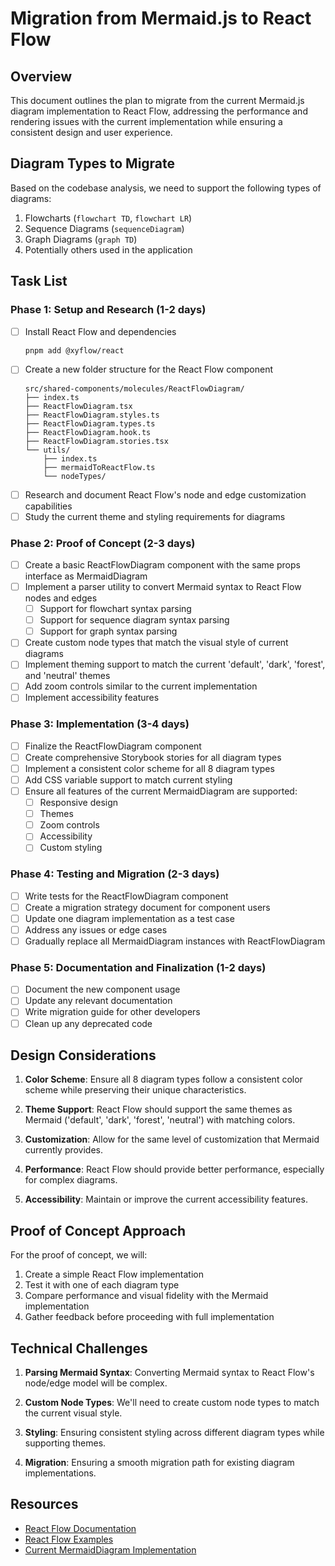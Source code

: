 # Migration from Mermaid.js to React Flow

## Overview

This document outlines the plan to migrate from the current Mermaid.js diagram implementation to React Flow, addressing the performance and rendering issues with the current implementation while ensuring a consistent design and user experience.

## Diagram Types to Migrate

Based on the codebase analysis, we need to support the following types of diagrams:

1. Flowcharts (`flowchart TD`, `flowchart LR`) 
2. Sequence Diagrams (`sequenceDiagram`)
3. Graph Diagrams (`graph TD`)
4. Potentially others used in the application

## Task List

### Phase 1: Setup and Research (1-2 days)

- [ ] Install React Flow and dependencies
  ```bash
  pnpm add @xyflow/react
  ```
- [ ] Create a new folder structure for the React Flow component
  ```
  src/shared-components/molecules/ReactFlowDiagram/
  ├── index.ts
  ├── ReactFlowDiagram.tsx
  ├── ReactFlowDiagram.styles.ts
  ├── ReactFlowDiagram.types.ts
  ├── ReactFlowDiagram.hook.ts
  ├── ReactFlowDiagram.stories.tsx
  └── utils/
      ├── index.ts
      ├── mermaidToReactFlow.ts
      └── nodeTypes/
  ```
- [ ] Research and document React Flow's node and edge customization capabilities
- [ ] Study the current theme and styling requirements for diagrams

### Phase 2: Proof of Concept (2-3 days)

- [ ] Create a basic ReactFlowDiagram component with the same props interface as MermaidDiagram
- [ ] Implement a parser utility to convert Mermaid syntax to React Flow nodes and edges
  - [ ] Support for flowchart syntax parsing
  - [ ] Support for sequence diagram syntax parsing
  - [ ] Support for graph syntax parsing
- [ ] Create custom node types that match the visual style of current diagrams
- [ ] Implement theming support to match the current 'default', 'dark', 'forest', and 'neutral' themes
- [ ] Add zoom controls similar to the current implementation
- [ ] Implement accessibility features

### Phase 3: Implementation (3-4 days)

- [ ] Finalize the ReactFlowDiagram component
- [ ] Create comprehensive Storybook stories for all diagram types
- [ ] Implement a consistent color scheme for all 8 diagram types
- [ ] Add CSS variable support to match current styling
- [ ] Ensure all features of the current MermaidDiagram are supported:
  - [ ] Responsive design
  - [ ] Themes
  - [ ] Zoom controls
  - [ ] Accessibility
  - [ ] Custom styling

### Phase 4: Testing and Migration (2-3 days)

- [ ] Write tests for the ReactFlowDiagram component
- [ ] Create a migration strategy document for component users
- [ ] Update one diagram implementation as a test case
- [ ] Address any issues or edge cases
- [ ] Gradually replace all MermaidDiagram instances with ReactFlowDiagram

### Phase 5: Documentation and Finalization (1-2 days)

- [ ] Document the new component usage
- [ ] Update any relevant documentation
- [ ] Write migration guide for other developers
- [ ] Clean up any deprecated code

## Design Considerations

1. **Color Scheme**: Ensure all 8 diagram types follow a consistent color scheme while preserving their unique characteristics.

2. **Theme Support**: React Flow should support the same themes as Mermaid ('default', 'dark', 'forest', 'neutral') with matching colors.

3. **Customization**: Allow for the same level of customization that Mermaid currently provides.

4. **Performance**: React Flow should provide better performance, especially for complex diagrams.

5. **Accessibility**: Maintain or improve the current accessibility features.

## Proof of Concept Approach

For the proof of concept, we will:

1. Create a simple React Flow implementation
2. Test it with one of each diagram type
3. Compare performance and visual fidelity with the Mermaid implementation
4. Gather feedback before proceeding with full implementation

## Technical Challenges

1. **Parsing Mermaid Syntax**: Converting Mermaid syntax to React Flow's node/edge model will be complex.

2. **Custom Node Types**: We'll need to create custom node types to match the current visual style.

3. **Styling**: Ensuring consistent styling across different diagram types while supporting themes.

4. **Migration**: Ensuring a smooth migration path for existing diagram implementations.

## Resources

- [React Flow Documentation](https://reactflow.dev/docs/introduction/)
- [React Flow Examples](https://reactflow.dev/examples/)
- [Current MermaidDiagram Implementation](src/shared-components/molecules/MermaidDiagram/MermaidDiagram.tsx)

